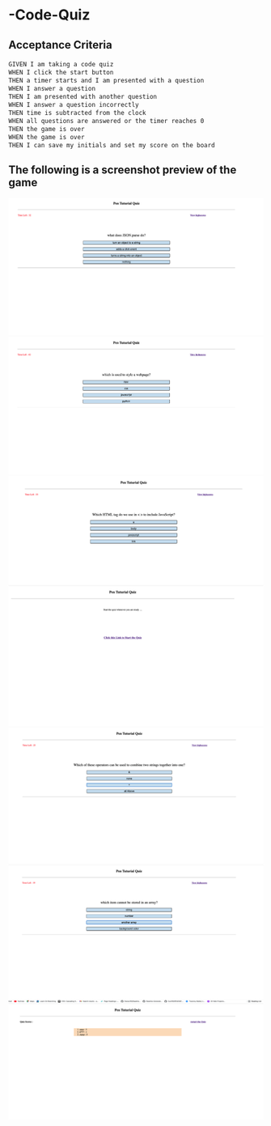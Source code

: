 # -Code-Quiz


## Acceptance Criteria

```
GIVEN I am taking a code quiz
WHEN I click the start button
THEN a timer starts and I am presented with a question
WHEN I answer a question
THEN I am presented with another question
WHEN I answer a question incorrectly
THEN time is subtracted from the clock
WHEN all questions are answered or the timer reaches 0
THEN the game is over
WHEN the game is over
THEN I can save my initials and set my score on the board
```
## The following is a screenshot preview of the game

![screenSho](./asset/images/screenShot000.png)
![screenSho](./asset/images/screenShot00.png)
![screenSho](./asset/images/screenShot0.png)
![screenSho](./asset/images/screenShot1.png)
![screenSho](./asset/images/screenShot2.png)
![screenSho](./asset/images/screenShot3.png)
![screenSho](./asset/images/screenShot4.png)